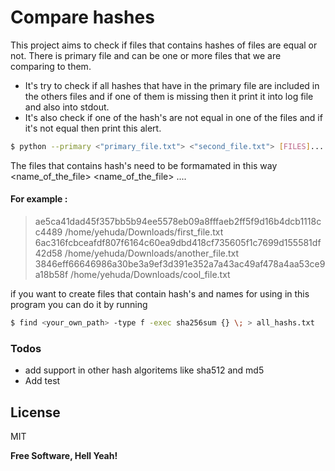# Compare hashes

This project aims to check if files that contains hashes of files are equal or not.
There is primary file and can be one or more files that we are comparing to them.

* It's try to check if all hashes that have in the primary file are included in the others files
and if one of them is missing then it print it into log file and also into stdout.
* It's also check if one of the hash's are not equal in one of the files and if it's not 
equal then print this alert.

```sh
$ python --primary <"primary_file.txt"> <"second_file.txt"> [FILES]...
```
The files that contains hash's need to be formamated in this way
<sha256sum> <name_of_the_file>
<sha256sum> <name_of_the_file>
....

#### For example :
> ae5ca41dad45f357bb5b94ee5578eb09a8fffaeb2ff5f9d16b4dcb1118cc4489 /home/yehuda/Downloads/first_file.txt
> 6ac316fcbceafdf807f6164c60ea9dbd418cf735605f1c7699d155581df42d58 /home/yehuda/Downloads/another_file.txt
> 3846eff66646986a30be3a9ef3d391e352a7a43ac49af478a4aa53ce9a18b58f /home/yehuda/Downloads/cool_file.txt


if you want to create files that contain hash's and names for using in this program you can do it by running

```sh
$ find <your_own_path> -type f -exec sha256sum {} \; > all_hashs.txt
```

### Todos
 - add support in other hash algoritems like sha512 and md5
 - Add test

License
----

MIT


**Free Software, Hell Yeah!**